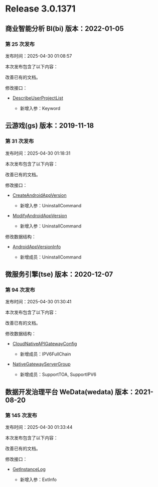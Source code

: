 # Release 3.0.1371

## 商业智能分析 BI(bi) 版本：2022-01-05

### 第 25 次发布

发布时间：2025-04-30 01:08:57

本次发布包含了以下内容：

改善已有的文档。

修改接口：

* [DescribeUserProjectList](https://cloud.tencent.com/document/api/590/98844)

	* 新增入参：Keyword




## 云游戏(gs) 版本：2019-11-18

### 第 31 次发布

发布时间：2025-04-30 01:18:31

本次发布包含了以下内容：

改善已有的文档。

修改接口：

* [CreateAndroidAppVersion](https://cloud.tencent.com/document/api/1162/117913)

	* 新增入参：UninstallCommand

* [ModifyAndroidAppVersion](https://cloud.tencent.com/document/api/1162/118031)

	* 新增入参：UninstallCommand


修改数据结构：

* [AndroidAppVersionInfo](https://cloud.tencent.com/document/api/1162/40743#AndroidAppVersionInfo)

	* 新增成员：UninstallCommand




## 微服务引擎(tse) 版本：2020-12-07

### 第 94 次发布

发布时间：2025-04-30 01:30:41

本次发布包含了以下内容：

改善已有的文档。

修改数据结构：

* [CloudNativeAPIGatewayConfig](https://cloud.tencent.com/document/api/1364/54942#CloudNativeAPIGatewayConfig)

	* 新增成员：IPV6FullChain

* [NativeGatewayServerGroup](https://cloud.tencent.com/document/api/1364/54942#NativeGatewayServerGroup)

	* 新增成员：SupportTOA, SupportIPV6




## 数据开发治理平台 WeData(wedata) 版本：2021-08-20

### 第 145 次发布

发布时间：2025-04-30 01:33:44

本次发布包含了以下内容：

改善已有的文档。

修改接口：

* [GetInstanceLog](https://cloud.tencent.com/document/api/1267/117918)

	* 新增入参：ExtInfo




